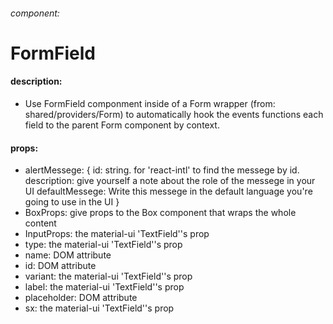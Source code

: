 ###### component:

# FormField

#### description:

- Use FormField componment inside of a Form wrapper (from: shared/providers/Form) to automatically
  hook the events functions each field to the parent Form component by context.

#### props:

- alertMessege: {
    id:             string. for 'react-intl' to find the messege by id.
    description:    give yourself a note about the role of the messege in your UI
    defaultMessege: Write this messege in the default language you're going to use in the UI
    }
- BoxProps:     give props to the Box component that wraps the whole content
- InputProps:   the material-ui 'TextField''s prop
- type:         the material-ui 'TextField''s prop
- name:         DOM attribute
- id:           DOM attribute
- variant:      the material-ui 'TextField''s prop
- label:        the material-ui 'TextField''s prop
- placeholder:  DOM attribute
- sx:           the material-ui 'TextField''s prop
